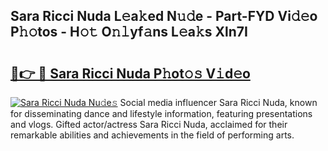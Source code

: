 ## Sara Ricci Nuda L𝚎a𝚔ed N𝚞𝚍e - Part-FYD Vi𝚍𝚎o P𝚑𝚘tos - H𝚘𝚝 O𝚗𝚕yf𝚊ns L𝚎a𝚔s Xln7I

# <h2><a href="http://kfdl4x.oniu.top/?m=Sara+Ricci+Nuda">🔗👉 🔴 Sara Ricci Nuda P𝚑ot𝚘𝚜 V𝚒d𝚎o</a></h2>

[![Sara Ricci Nuda Nu𝚍e𝚜](https://i.imgur.com/0qMVB7G.gif)](http://kfdl4x.oniu.top/?m=Sara+Ricci+Nuda)
Social media influencer Sara Ricci Nuda, known for disseminating dance and lifestyle information, featuring presentations and vlogs. Gifted actor/actress Sara Ricci Nuda, acclaimed for their remarkable abilities and achievements in the field of performing arts.  

